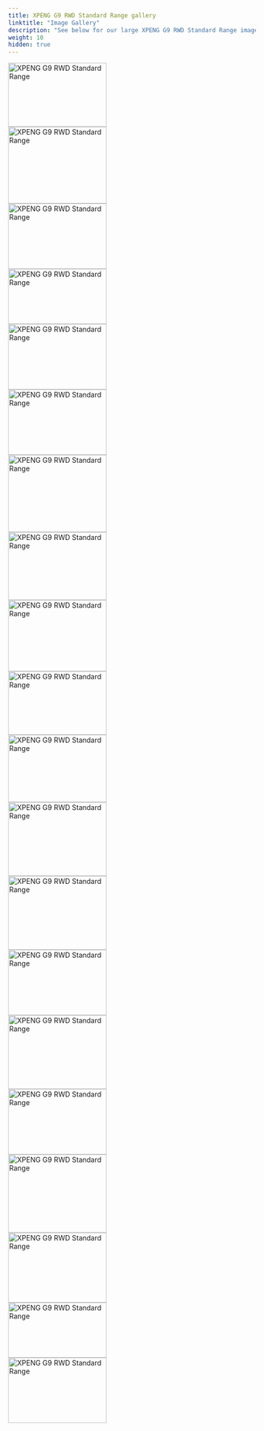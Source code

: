 ```yaml
---
title: XPENG G9 RWD Standard Range gallery
linktitle: "Image Gallery"
description: "See below for our large XPENG G9 RWD Standard Range image gallery. Click pictures for high-resolution versions."
weight: 10
hidden: true
---
```

<!-- markdownlint-disable MD033 -->
<object type="image/svg+xml" data="../modelnavigation.svg"></object>
<div class="pswp-gallery pswp-grid-container" id ="my-gallery">
<div class="pswp-grid-item">
<a href="https://media.evkx.net/multimedia/models/xpeng/g9/g9_rwd_standard_range/charging_1.jpg"
data-pswp-src="https://media.evkx.net/multimedia/models/xpeng/g9/g9_rwd_standard_range/charging_1.jpg"
data-pswp-width="1600"
data-pswp-height="1040" 
target="_blank">
<img src="https://media.evkx.net/multimedia/models/xpeng/g9/g9_rwd_standard_range/charging_1_xst.jpg" alt="XPENG G9 RWD Standard Range" width="200px" height="130px" />
</a>
</div>
<div class="pswp-grid-item">
<a href="https://media.evkx.net/multimedia/models/xpeng/g9/g9_rwd_standard_range/charging_2.jpg"
data-pswp-src="https://media.evkx.net/multimedia/models/xpeng/g9/g9_rwd_standard_range/charging_2.jpg"
data-pswp-width="1600"
data-pswp-height="1251" 
target="_blank">
<img src="https://media.evkx.net/multimedia/models/xpeng/g9/g9_rwd_standard_range/charging_2_xst.jpg" alt="XPENG G9 RWD Standard Range" width="200px" height="156px" />
</a>
</div>
<div class="pswp-grid-item">
<a href="https://media.evkx.net/multimedia/models/xpeng/g9/g9_rwd_standard_range/exterior_1.jpg"
data-pswp-src="https://media.evkx.net/multimedia/models/xpeng/g9/g9_rwd_standard_range/exterior_1.jpg"
data-pswp-width="3000"
data-pswp-height="2002" 
target="_blank">
<img src="https://media.evkx.net/multimedia/models/xpeng/g9/g9_rwd_standard_range/exterior_1_xst.jpg" alt="XPENG G9 RWD Standard Range" width="200px" height="133px" />
</a>
</div>
<div class="pswp-grid-item">
<a href="https://media.evkx.net/multimedia/models/xpeng/g9/g9_rwd_standard_range/exterior_2.jpeg"
data-pswp-src="https://media.evkx.net/multimedia/models/xpeng/g9/g9_rwd_standard_range/exterior_2.jpeg"
data-pswp-width="3000"
data-pswp-height="1687" 
target="_blank">
<img src="https://media.evkx.net/multimedia/models/xpeng/g9/g9_rwd_standard_range/exterior_2_xst.jpeg" alt="XPENG G9 RWD Standard Range" width="200px" height="112px" />
</a>
</div>
<div class="pswp-grid-item">
<a href="https://media.evkx.net/multimedia/models/xpeng/g9/g9_rwd_standard_range/exterior_3.jpg"
data-pswp-src="https://media.evkx.net/multimedia/models/xpeng/g9/g9_rwd_standard_range/exterior_3.jpg"
data-pswp-width="3000"
data-pswp-height="1999" 
target="_blank">
<img src="https://media.evkx.net/multimedia/models/xpeng/g9/g9_rwd_standard_range/exterior_3_xst.jpg" alt="XPENG G9 RWD Standard Range" width="200px" height="133px" />
</a>
</div>
<div class="pswp-grid-item">
<a href="https://media.evkx.net/multimedia/models/xpeng/g9/g9_rwd_standard_range/exterior_4.jpg"
data-pswp-src="https://media.evkx.net/multimedia/models/xpeng/g9/g9_rwd_standard_range/exterior_4.jpg"
data-pswp-width="3000"
data-pswp-height="2002" 
target="_blank">
<img src="https://media.evkx.net/multimedia/models/xpeng/g9/g9_rwd_standard_range/exterior_4_xst.jpg" alt="XPENG G9 RWD Standard Range" width="200px" height="133px" />
</a>
</div>
<div class="pswp-grid-item">
<a href="https://media.evkx.net/multimedia/models/xpeng/g9/g9_rwd_standard_range/exterior_5.jpg"
data-pswp-src="https://media.evkx.net/multimedia/models/xpeng/g9/g9_rwd_standard_range/exterior_5.jpg"
data-pswp-width="1600"
data-pswp-height="1257" 
target="_blank">
<img src="https://media.evkx.net/multimedia/models/xpeng/g9/g9_rwd_standard_range/exterior_5_xst.jpg" alt="XPENG G9 RWD Standard Range" width="200px" height="157px" />
</a>
</div>
<div class="pswp-grid-item">
<a href="https://media.evkx.net/multimedia/models/xpeng/g9/g9_rwd_standard_range/exterior_6.jpg"
data-pswp-src="https://media.evkx.net/multimedia/models/xpeng/g9/g9_rwd_standard_range/exterior_6.jpg"
data-pswp-width="1600"
data-pswp-height="1108" 
target="_blank">
<img src="https://media.evkx.net/multimedia/models/xpeng/g9/g9_rwd_standard_range/exterior_6_xst.jpg" alt="XPENG G9 RWD Standard Range" width="200px" height="138px" />
</a>
</div>
<div class="pswp-grid-item">
<a href="https://media.evkx.net/multimedia/models/xpeng/g9/g9_rwd_standard_range/exterior_7.jpg"
data-pswp-src="https://media.evkx.net/multimedia/models/xpeng/g9/g9_rwd_standard_range/exterior_7.jpg"
data-pswp-width="1600"
data-pswp-height="1164" 
target="_blank">
<img src="https://media.evkx.net/multimedia/models/xpeng/g9/g9_rwd_standard_range/exterior_7_xst.jpg" alt="XPENG G9 RWD Standard Range" width="200px" height="145px" />
</a>
</div>
<div class="pswp-grid-item">
<a href="https://media.evkx.net/multimedia/models/xpeng/g9/g9_rwd_standard_range/exterior_8.jpg"
data-pswp-src="https://media.evkx.net/multimedia/models/xpeng/g9/g9_rwd_standard_range/exterior_8.jpg"
data-pswp-width="1600"
data-pswp-height="1038" 
target="_blank">
<img src="https://media.evkx.net/multimedia/models/xpeng/g9/g9_rwd_standard_range/exterior_8_xst.jpg" alt="XPENG G9 RWD Standard Range" width="200px" height="129px" />
</a>
</div>
<div class="pswp-grid-item">
<a href="https://media.evkx.net/multimedia/models/xpeng/g9/g9_rwd_standard_range/exterior_9.jpg"
data-pswp-src="https://media.evkx.net/multimedia/models/xpeng/g9/g9_rwd_standard_range/exterior_9.jpg"
data-pswp-width="1600"
data-pswp-height="1103" 
target="_blank">
<img src="https://media.evkx.net/multimedia/models/xpeng/g9/g9_rwd_standard_range/exterior_9_xst.jpg" alt="XPENG G9 RWD Standard Range" width="200px" height="137px" />
</a>
</div>
<div class="pswp-grid-item">
<a href="https://media.evkx.net/multimedia/models/xpeng/g9/g9_rwd_standard_range/frontseats_1.jpeg"
data-pswp-src="https://media.evkx.net/multimedia/models/xpeng/g9/g9_rwd_standard_range/frontseats_1.jpeg"
data-pswp-width="3000"
data-pswp-height="2250" 
target="_blank">
<img src="https://media.evkx.net/multimedia/models/xpeng/g9/g9_rwd_standard_range/frontseats_1_xst.jpeg" alt="XPENG G9 RWD Standard Range" width="200px" height="150px" />
</a>
</div>
<div class="pswp-grid-item">
<a href="https://media.evkx.net/multimedia/models/xpeng/g9/g9_rwd_standard_range/interior_1.jpeg"
data-pswp-src="https://media.evkx.net/multimedia/models/xpeng/g9/g9_rwd_standard_range/interior_1.jpeg"
data-pswp-width="3000"
data-pswp-height="2250" 
target="_blank">
<img src="https://media.evkx.net/multimedia/models/xpeng/g9/g9_rwd_standard_range/interior_1_xst.jpeg" alt="XPENG G9 RWD Standard Range" width="200px" height="150px" />
</a>
</div>
<div class="pswp-grid-item">
<a href="https://media.evkx.net/multimedia/models/xpeng/g9/g9_rwd_standard_range/main_1.jpg"
data-pswp-src="https://media.evkx.net/multimedia/models/xpeng/g9/g9_rwd_standard_range/main_1.jpg"
data-pswp-width="3000"
data-pswp-height="1999" 
target="_blank">
<img src="https://media.evkx.net/multimedia/models/xpeng/g9/g9_rwd_standard_range/main_1_xst.jpg" alt="XPENG G9 RWD Standard Range" width="200px" height="133px" />
</a>
</div>
<div class="pswp-grid-item">
<a href="https://media.evkx.net/multimedia/models/xpeng/g9/g9_rwd_standard_range/rearlights_1.jpg"
data-pswp-src="https://media.evkx.net/multimedia/models/xpeng/g9/g9_rwd_standard_range/rearlights_1.jpg"
data-pswp-width="1600"
data-pswp-height="1200" 
target="_blank">
<img src="https://media.evkx.net/multimedia/models/xpeng/g9/g9_rwd_standard_range/rearlights_1_xst.jpg" alt="XPENG G9 RWD Standard Range" width="200px" height="150px" />
</a>
</div>
<div class="pswp-grid-item">
<a href="https://media.evkx.net/multimedia/models/xpeng/g9/g9_rwd_standard_range/screens_1.jpg"
data-pswp-src="https://media.evkx.net/multimedia/models/xpeng/g9/g9_rwd_standard_range/screens_1.jpg"
data-pswp-width="3000"
data-pswp-height="2002" 
target="_blank">
<img src="https://media.evkx.net/multimedia/models/xpeng/g9/g9_rwd_standard_range/screens_1_xst.jpg" alt="XPENG G9 RWD Standard Range" width="200px" height="133px" />
</a>
</div>
<div class="pswp-grid-item">
<a href="https://media.evkx.net/multimedia/models/xpeng/g9/g9_rwd_standard_range/screens_2.jpg"
data-pswp-src="https://media.evkx.net/multimedia/models/xpeng/g9/g9_rwd_standard_range/screens_2.jpg"
data-pswp-width="1600"
data-pswp-height="1272" 
target="_blank">
<img src="https://media.evkx.net/multimedia/models/xpeng/g9/g9_rwd_standard_range/screens_2_xst.jpg" alt="XPENG G9 RWD Standard Range" width="200px" height="159px" />
</a>
</div>
<div class="pswp-grid-item">
<a href="https://media.evkx.net/multimedia/models/xpeng/g9/g9_rwd_standard_range/screens_3.jpg"
data-pswp-src="https://media.evkx.net/multimedia/models/xpeng/g9/g9_rwd_standard_range/screens_3.jpg"
data-pswp-width="1600"
data-pswp-height="1140" 
target="_blank">
<img src="https://media.evkx.net/multimedia/models/xpeng/g9/g9_rwd_standard_range/screens_3_xst.jpg" alt="XPENG G9 RWD Standard Range" width="200px" height="142px" />
</a>
</div>
<div class="pswp-grid-item">
<a href="https://media.evkx.net/multimedia/models/xpeng/g9/g9_rwd_standard_range/secondrowseats_1.jpeg"
data-pswp-src="https://media.evkx.net/multimedia/models/xpeng/g9/g9_rwd_standard_range/secondrowseats_1.jpeg"
data-pswp-width="3000"
data-pswp-height="1687" 
target="_blank">
<img src="https://media.evkx.net/multimedia/models/xpeng/g9/g9_rwd_standard_range/secondrowseats_1_xst.jpeg" alt="XPENG G9 RWD Standard Range" width="200px" height="112px" />
</a>
</div>
<div class="pswp-grid-item">
<a href="https://media.evkx.net/multimedia/models/xpeng/g9/g9_rwd_standard_range/trunk_1.jpg"
data-pswp-src="https://media.evkx.net/multimedia/models/xpeng/g9/g9_rwd_standard_range/trunk_1.jpg"
data-pswp-width="3000"
data-pswp-height="2002" 
target="_blank">
<img src="https://media.evkx.net/multimedia/models/xpeng/g9/g9_rwd_standard_range/trunk_1_xst.jpg" alt="XPENG G9 RWD Standard Range" width="200px" height="133px" />
</a>
</div>
</div>
<script type="module">
  import PhotoSwipeLightbox from '/js/photoswipe-lightbox.esm.js';
    const lightbox = new PhotoSwipeLightbox({
       gallery: '#my-gallery',
        children: 'a',
        pswpModule: () => import('/js/photoswipe.esm.js')
    });
lightbox.init();
</script>

